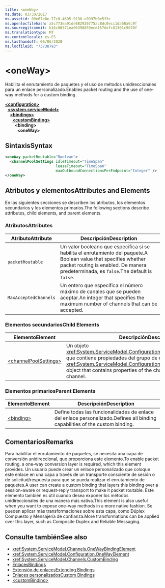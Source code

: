 ```yaml
---
title: <oneWay>
ms.date: 03/30/2017
ms.assetid: 00e67e0e-77c0-4695-9138-c0997b0e5f3c
ms.openlocfilehash: a5c773ea91de882920775ac8dc0ecc1da68a6c9f
ms.sourcegitcommit: b16c00371ea06398859ecd157defc81301c9070f
ms.translationtype: MT
ms.contentlocale: es-ES
ms.lasthandoff: 06/06/2020
ms.locfileid: "73738793"
---
```

# \<oneWay>
<span data-ttu-id="23941-101">Habilita el enrutamiento de paquetes y el uso de métodos unidireccionales para un enlace personalizado.</span><span class="sxs-lookup"><span data-stu-id="23941-101">Enables packet routing and the use of one-way methods for a custom binding.</span></span>  
  
[**\<configuration>**](../configuration-element.md)\
&nbsp;&nbsp;[**\<system.serviceModel>**](system-servicemodel.md)\
&nbsp;&nbsp;&nbsp;&nbsp;[**\<bindings>**](bindings.md)\
&nbsp;&nbsp;&nbsp;&nbsp;&nbsp;&nbsp;[**\<customBinding>**](custombinding.md)\
&nbsp;&nbsp;&nbsp;&nbsp;&nbsp;&nbsp;&nbsp;&nbsp;**\<binding>**\
&nbsp;&nbsp;&nbsp;&nbsp;&nbsp;&nbsp;&nbsp;&nbsp;&nbsp;&nbsp;**\<oneWay>**  
  
## <a name="syntax"></a><span data-ttu-id="23941-102">Sintaxis</span><span class="sxs-lookup"><span data-stu-id="23941-102">Syntax</span></span>  
  
```xml  
<oneWay packetRoutable="Boolean">
  <channelPoolSettings idleTimeout="TimeSpan"
                       leaseTimeout="TimeSpan"
                       maxOutboundConnectionsPerEndpoint="Integer" />
</oneWay>
```  
  
## <a name="attributes-and-elements"></a><span data-ttu-id="23941-103">Atributos y elementos</span><span class="sxs-lookup"><span data-stu-id="23941-103">Attributes and Elements</span></span>  
 <span data-ttu-id="23941-104">En las siguientes secciones se describen los atributos, los elementos secundarios y los elementos primarios.</span><span class="sxs-lookup"><span data-stu-id="23941-104">The following sections describe attributes, child elements, and parent elements.</span></span>  
  
### <a name="attributes"></a><span data-ttu-id="23941-105">Atributos</span><span class="sxs-lookup"><span data-stu-id="23941-105">Attributes</span></span>  
  
|<span data-ttu-id="23941-106">Atributo</span><span class="sxs-lookup"><span data-stu-id="23941-106">Attribute</span></span>|<span data-ttu-id="23941-107">Descripción</span><span class="sxs-lookup"><span data-stu-id="23941-107">Description</span></span>|  
|---------------|-----------------|  
|`packetRoutable`|<span data-ttu-id="23941-108">Un valor booleano que especifica si se habilita el enrutamiento del paquete.</span><span class="sxs-lookup"><span data-stu-id="23941-108">A Boolean value that specifies whether packet routing is enabled.</span></span> <span data-ttu-id="23941-109">De manera predeterminada, es `false`.</span><span class="sxs-lookup"><span data-stu-id="23941-109">The default is `false`.</span></span>|  
|`MaxAcceptedChannels`|<span data-ttu-id="23941-110">Un entero que especifica el número máximo de canales que se pueden aceptar.</span><span class="sxs-lookup"><span data-stu-id="23941-110">An integer that specifies the maximum number of channels that can be accepted.</span></span>|  
  
### <a name="child-elements"></a><span data-ttu-id="23941-111">Elementos secundarios</span><span class="sxs-lookup"><span data-stu-id="23941-111">Child Elements</span></span>  
  
|<span data-ttu-id="23941-112">Elemento</span><span class="sxs-lookup"><span data-stu-id="23941-112">Element</span></span>|<span data-ttu-id="23941-113">Descripción</span><span class="sxs-lookup"><span data-stu-id="23941-113">Description</span></span>|  
|-------------|-----------------|  
|[\<channelPoolSettings>](channelpoolsettings.md)|<span data-ttu-id="23941-114">Un objeto <xref:System.ServiceModel.Configuration.ChannelPoolSettingsElement> que contiene propiedades del grupo de canales para el canal actual.</span><span class="sxs-lookup"><span data-stu-id="23941-114">A <xref:System.ServiceModel.Configuration.ChannelPoolSettingsElement> object that contains properties of the channel pool for the current channel.</span></span>|  
  
### <a name="parent-elements"></a><span data-ttu-id="23941-115">Elementos primarios</span><span class="sxs-lookup"><span data-stu-id="23941-115">Parent Elements</span></span>  
  
|<span data-ttu-id="23941-116">Elemento</span><span class="sxs-lookup"><span data-stu-id="23941-116">Element</span></span>|<span data-ttu-id="23941-117">Descripción</span><span class="sxs-lookup"><span data-stu-id="23941-117">Description</span></span>|  
|-------------|-----------------|  
|[\<binding>](bindings.md)|<span data-ttu-id="23941-118">Define todas las funcionalidades de enlace del enlace personalizado.</span><span class="sxs-lookup"><span data-stu-id="23941-118">Defines all binding capabilities of the custom binding.</span></span>|  
  
## <a name="remarks"></a><span data-ttu-id="23941-119">Comentarios</span><span class="sxs-lookup"><span data-stu-id="23941-119">Remarks</span></span>  
 <span data-ttu-id="23941-120">Para habilitar el enrutamiento de paquetes, se necesita una capa de conversión unidireccional, que proporciona este elemento.</span><span class="sxs-lookup"><span data-stu-id="23941-120">To enable packet routing, a one-way conversion layer is required, which this element provides.</span></span> <span data-ttu-id="23941-121">Un usuario puede crear un enlace personalizado que coloque este enlace en una capa a través de un transporte consciente de sesión o de solicitud/respuesta para que se pueda realizar el enrutamiento de paquetes.</span><span class="sxs-lookup"><span data-stu-id="23941-121">A user can create a custom binding that layers this binding over a session-aware or request-reply transport to make it packet routable.</span></span> <span data-ttu-id="23941-122">Este elemento también es útil cuando desea exponer los métodos unidireccionales de una manera más nativa.</span><span class="sxs-lookup"><span data-stu-id="23941-122">This element is also useful when you want to expose one-way methods in a more native fashion.</span></span> <span data-ttu-id="23941-123">Se pueden aplicar más transformaciones sobre esta capa, como Dúplex Compuesto y Mensajería de confianza.</span><span class="sxs-lookup"><span data-stu-id="23941-123">More transformations can be applied over this layer, such as Composite Duplex and Reliable Messaging.</span></span>  
  
## <a name="see-also"></a><span data-ttu-id="23941-124">Consulte también</span><span class="sxs-lookup"><span data-stu-id="23941-124">See also</span></span>

- <xref:System.ServiceModel.Channels.OneWayBindingElement>
- <xref:System.ServiceModel.Configuration.OneWayElement>
- <xref:System.ServiceModel.Channels.CustomBinding>
- [<span data-ttu-id="23941-125">Enlaces</span><span class="sxs-lookup"><span data-stu-id="23941-125">Bindings</span></span>](../../../wcf/bindings.md)
- [<span data-ttu-id="23941-126">Extensión de enlaces</span><span class="sxs-lookup"><span data-stu-id="23941-126">Extending Bindings</span></span>](../../../wcf/extending/extending-bindings.md)
- [<span data-ttu-id="23941-127">Enlaces personalizados</span><span class="sxs-lookup"><span data-stu-id="23941-127">Custom Bindings</span></span>](../../../wcf/extending/custom-bindings.md)
- [\<customBinding>](custombinding.md)
